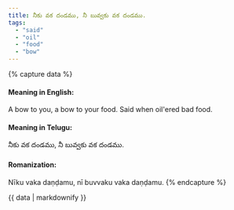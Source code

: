 ```yaml
---
title: నీకు వక దండము, నీ బువ్వకు వక దండము.
tags:
  - "said"
  - "oil"
  - "food"
  - "bow"
---
```


{% capture data %}
#### Meaning in English:
A bow to you, a bow to your food.
Said when oil'ered bad food.

#### Meaning in Telugu:
నీకు వక దండము, నీ బువ్వకు వక దండము.

#### Romanization:
Nīku vaka daṇḍamu, nī buvvaku vaka daṇḍamu.
{% endcapture %}

{{ data | markdownify }}

